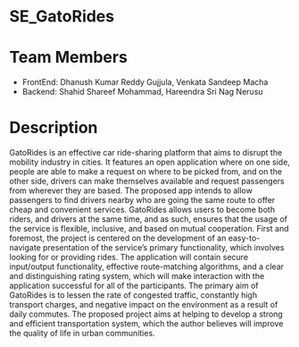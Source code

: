 # SE_GatoRides
# Team Members
* FrontEnd:
Dhanush Kumar Reddy Gujjula, Venkata Sandeep Macha
* Backend:
Shahid Shareef Mohammad, Hareendra Sri Nag Nerusu
# Description
GatoRides is an effective car ride-sharing platform that aims to disrupt the mobility industry in cities. It features an open application where on one side, people are able to make a request on where to be picked from, and on the other side, drivers can make themselves available and request passengers from wherever they are based.
The proposed app intends to allow passengers to find drivers nearby who are going the same route to offer cheap and convenient services. GatoRides allows users to become both riders, and drivers at the same time, and as such, ensures that the usage of the service is flexible, inclusive, and based on mutual cooperation.
First and foremost, the project is centered on the development of an easy-to-navigate presentation of the service’s primary functionality, which involves looking for or providing rides. The application will contain secure input/output functionality, effective route-matching algorithms, and a clear and distinguishing rating system, which will make interaction with the application successful for all of the participants.
The primary aim of GatoRides is to lessen the rate of congested traffic, constantly high transport charges, and negative impact on the environment as a result of daily commutes. The proposed project aims at helping to develop a strong and efficient transportation system, which the author believes will improve the quality of life in urban communities.
